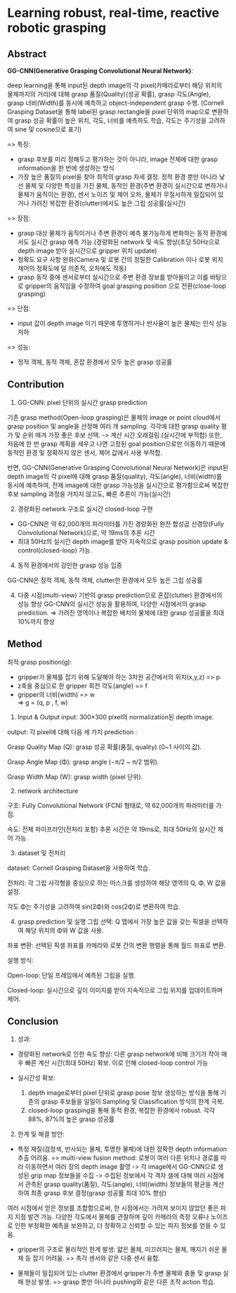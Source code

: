 # Learning robust, real-time, reactive robotic grasping

## Abstract

 **GG-CNN(Generative Grasping Convolutional Neural Network)**: 
 
 deep learning을 통해 input된 depth image의 각 pixel(카메라로부터 해당 위치의 물체까지의 거리)에 대해 grasp 품질(Quality)(성공 확률), grasp 각도(Angle), grasp 너비(Width)를 동시에 예측하고 object-independent grasp 수행.
 (Cornell Grasping Dataset을 통해 label된 grasp rectangle을 pixel 단위의 map으로 변환하여 grasp 성공 확률이 높은 위치, 각도, 너비를 예측하도 학습, 각도는 주기성을 고려하여 sine 및 cosine으로 표기)

 => 특징:
 - grasp 후보를 미리 정해두고 평가하는 것이 아니라, image 전체에 대한 grasp information을 한 번에 생성하는 방식
 - 가장 높은 품질의 pixel을 찾아 최적의 grasp 자세 결정. 정적 환경 뿐만 아니라 낯선 물체 및 다양한 특성을 가진 물체, 동적인 환경(주변 환경이 실시간으로 변하거나 물체가 움직이는 환경), 센서 노이즈 및 제어 오차, 물체가 무질서하게 밀집되어 있거나 가려진 복잡한 환경(clutter)에서도 높은 그립 성공률(실시간)

 => 장점:
 - grasp 대상 물체가 움직이거나 주변 환경이 예측 불가능하게 변화하는 동적 환경에서도 실시간 grasp 예측 가능.(경량화된 network 및 속도 향상(초당 50Hz으로 depth image 받아 실시간으로 gripper 위치 update)
 - 정확도 요구 사항 완화(Camera 및 로봇 간의 정밀한 Calibration 이나 로봇 위치 제어의 정확도에 덜 의존적, 오차에도 작동)
 - grasp 동작 중에 센서로부터 실시간으로 주변 환경 정보를 받아들이고 이를 바탕으로 gripper의 움직임을 수정하여 goal grasping position 으로 전환(close-loop grasping)
 
 => 단점:
 - input 값이 depth image 이기 때문에 투명하거나 반사율이 높은 물체는 인식 성능 저하

 => 성능:
 - 정적 객체, 동적 객체, 혼잡 환경에서 모두 높은 grasp 성공률

## Contribution

1. GG-CNN: pixel 단위의 실시간 grasp prediction
   
기존 grasp method(Open-loop grasping)은 물체의 image or point cloud에서 grasp position 및 angle을 선정해 여러 개 sampling. 
각각에 대한 grasp quality 평가 및 순위 매겨 가장 좋은 후보 선택. -> 계산 시간 오래걸림.(실시간에 부적합) 
또한, 처음에 한 번 grasp 계획을 세우고 나면 고정된 goal position으로만 이동하기 때문에 동적인 환경 및 정확하지 않은 센서, 제어 값에서 사용 부적합.

반면, GG-CNN(Generative Grasping Convolutional Neural Network)은 input된 depth image의 각 pixel에 대해 grasp 품질(quality), 각도(angle), 너비(width)를 동시에 예측하여, 전체 image에 대한 grasp 가능성을 실시간으로 평가함으로써 복잡한 후보 sampling 과정을 거치지 않고도, 빠른 추론이 가능(실시간)

2. 경량화된 network 구조로 실시간 closed-loop 구현
- GG-CNN은 약 62,000개의 파라미터를 가진 경량화된 완전 합성곱 신경망(Fully Convolutional Network)으로, 약 19ms의 추론 시간
- 최대 50Hz의 실시간 depth image를 받아 지속적으로 grasp position update & control(closed-loop) 가능.

4. 동적 환경에서의 강인한 grasp 성능 입증
   
GG-CNN은 정적 객체, 동적 객체, clutter한 환경에서 모두 높은 그립 성공률

4. 다중 시점(multi-view) 기반의 grasp prediction으로 혼잡(clutter) 환경에서의 성능 향상
GG-CNN의 실시간 성능을 활용하여, 다양한 시점에서의 grasp prediction.
=> 가려진 영역이나 복잡한 배치의 물체에 대한 grasp 성공률을 최대 10%까지 향상

## Method

최적 grasp position(g):
- gripper가 물체를 잡기 위해 도달해야 하는 3차원 공간에서의 위치(x,y,z) => p
- z축을 중심으로 한 gripper 회전 각도(angle) => f
- gripper의 너비(width) => w     
=> g = (q, p , f, w)

1. Input & Output
input: 300×300 pixel의 normalization된 depth image.

output: 각 pixel에 대해 다음 세 가지 prediction :

Grasp Quality Map (Q): grasp 성공 확률(품질, quality) (0~1 사이의 값).

Grasp Angle Map (Φ): grasp angle (−π/2 ~ π/2 범위).

Grasp Width Map (W): grasp width (pixel 단위).

2. network architecture

구조: Fully Convolutional Network (FCN) 형태로, 약 62,000개의 파라미터를 가짐.

속도: 전체 파이프라인(전처리 포함) 추론 시간은 약 19ms로, 최대 50Hz의 실시간 제어 가능.

3. dataset 및 전처리

dataset: Cornell Grasping Dataset을 사용하여 학습.

전처리: 각 그립 사각형을 중심으로 하는 마스크를 생성하여 해당 영역의 Q, Φ, W 값을 설정.

각도 Φ는 주기성을 고려하여 sin(2Φ)와 cos(2Φ)로 변환하여 학습.

4. grasp prediction 및 실행
그립 선택: Q 맵에서 가장 높은 값을 갖는 픽셀을 선택하여 해당 위치의 Φ와 W 값을 사용.

좌표 변환: 선택된 픽셀 좌표를 카메라와 로봇 간의 변환 행렬을 통해 월드 좌표로 변환.

실행 방식:

Open-loop: 단일 프레임에서 예측된 그립을 실행.

Closed-loop: 실시간으로 깊이 이미지를 받아 지속적으로 그립 위치를 업데이트하며 제어.

## Conclusion

1. 성과:

- 경량화된 network로 인한 속도 향상: 다른 grasp network에 비해 크기가 작아 매우 빠른 계산 시간(최대 50Hz) 확보. 이로 인해 closed-loop control 가능

- 실시간성 확보:
  1. depth image로부터 pixel 단위로 grasp pose 정보 생성하는 방식을 통해 기존의 grasp 후보들을 일일이 Sampling 및 Classification 방식의 한계 극복.
  2. closed-loop grasping을 통해 동적 환경, 복잡한 환경에서 robust. 각각 88%, 87%의 높은 grasp 성공률
 
2. 한계 및 해결 방안:

- 특정 재질(검정색, 반사되는 물체, 투명한 물체)에 대한 정확한 depth information 추출 어려움.
  => multi-view fusion method:
  로봇이 여러 다른 위치나 경로를 따라 이동하면서 여러 장의 depth image 촬영 -> 각 image에서 GG-CNN으로 생성된 grip map 정보들을 수집 -> 수집된 정보에서 각 격자 셀에 대해 여러 시점에서 관측된 grasp quality(품질), 각도(angle), 너비(width) 정보들의 평균을 계산하여 최종 grasp 후보 결정(grasp 성공률 최대 10% 향상)

여러 시점에서 얻은 정보를 조합함으로써, 한 시점에서는 가려져 보이지 않았던 좋은 파지 지점 발견 가능.
다양한 각도에서 물체를 관찰하며 깊이 카메라의 측정 오류나 노이즈로 인한 부정확한 예측을 보완하고, 더 정확하고 신뢰할 수 있는 파지 정보를 얻을 수 있음.

- gripper의 구조로 물리적인 한계 발생: 얇은 물체, 미끄러지는 물체, 깨지기 쉬운 물체 등 잡기 어려움.
  => 촉각 센서와 같은 다중 센서 융합.
  
- 물체들이 밀집되어 있는 clutter 환경에서 gripper가 주변 물체와 충돌 및 grasp 실패 현상 발생.
  => grasp 뿐만 아니라 pushing와 같은 다른 조작 action 학습.
